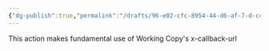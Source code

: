 ```yaml
---
{"dg-publish":true,"permalink":"/drafts/96-e02-cfc-8954-44-d6-af-7-d-c42800209975/","dgHomeLink":true,"dgPassFrontmatter":false}
---
```



This action makes fundamental use of Working Copy's x-callback-url